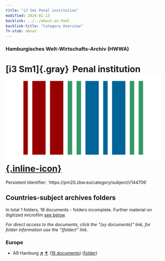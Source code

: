 ```yaml
---
title: "i3 Sm1 Penal institution"
modified: 2024-01-13
backlink: ../../about.en.html
backlink-title: "Category Overview"
fn-stub: about
---
```


### Hamburgisches Welt-Wirtschafts-Archiv (HWWA)

# [i3 Sm1]{.gray}&#8201; Penal institution &#160; [![Wikidata](/images/Wikidata-logo.svg "Wikidata"){.inline-icon}](http://www.wikidata.org/entity/Q104700146)

<div class="hint">Persistent Identifier: `https://pm20.zbw.eu/category/subject/i/144706`</div>







## Countries-subject archives folders







In total 1 folders, 18 documents - folders incomplete. Further material on digitized microfilm [see below](#filmsections).

_For direct access to the documents, click the "(xy documents)" link, for folder information use the "(folder)" link._



### Europe

- A9 Hamburg [**&nearr;**](../../../geo/i/140905/about.en.html "Hamburg (all folders)") [**&uarr;**](../../../geo/about.en.html#A9 "Country category system") (<a href="https://pm20.zbw.eu/iiifview/folder/sh/140905,144706" title="about: Hamburg : Penal institution" target="_blank">18 documents</a>) ([folder](../../../../folder/sh/1409xx/140905/1447xx/144706/about.en.html))



<a id="filmsections" />













